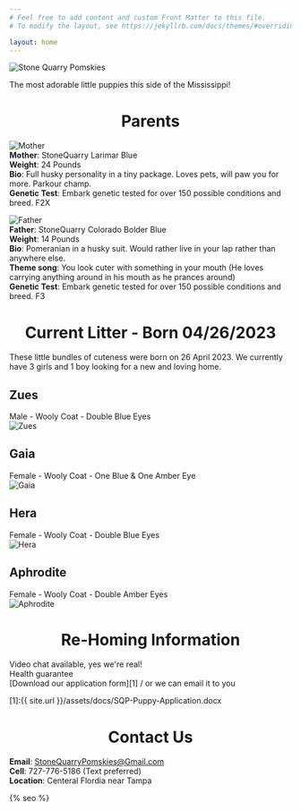```yaml
---
# Feel free to add content and custom Front Matter to this file.
# To modify the layout, see https://jekyllrb.com/docs/themes/#overriding-theme-defaults

layout: home
---
```

![Stone Quarry Pomskies](/assets/img/pebs-banner-cropped.jpg)

The most adorable little puppies this side of the Mississippi! 

<h1 style="text-align: center;">
Parents
</h1>

![Mother](/assets/img/pebs-mother.jpg)  
**Mother**: StoneQuarry Larimar Blue  
**Weight**: 24 Pounds  
**Bio**: Full husky personality in a tiny package. Loves pets, will paw you for more. Parkour champ.  
**Genetic Test**: Embark genetic tested for over 150 possible conditions and breed. F2X  

![Father](/assets/img/bolder-father.jpg)  
**Father**: StoneQuarry Colorado Bolder Blue  
**Weight**: 14 Pounds  
**Bio**: Pomeranian in a husky suit. Would rather live in your lap rather than anywhere else.  
**Theme song**: You look cuter with something in your mouth (He loves carrying anything around in his mouth as he prances around)    
**Genetic Test**: Embark genetic tested for over 150 possible conditions and breed. F3  

<h1 style="text-align: center;">
Current Litter - Born 04/26/2023
</h1>

These little bundles of cuteness were born on 26 April 2023. We currently have 3 girls and 1 boy looking for a new and loving home.

## Zues
Male - Wooly Coat - Double Blue Eyes  
![Zues](/assets/img/girl.red.gaia.jpg)

## Gaia
Female - Wooly Coat - One Blue & One Amber Eye  
![Gaia](/assets/img/boy.zues.jpg)

## Hera
Female - Wooly Coat - Double Blue Eyes  
![Hera](/assets/img/girl.blue.hera.jpg)

## Aphrodite
Female - Wooly Coat - Double Amber Eyes  
![Aphrodite](/assets/img/girl.pink.aphrodite.jpg)


<h1 style="text-align: center;">
Re-Homing Information
</h1>

Video chat available, yes we're real!  
Health guarantee  
[Download our application form][1] / or we can email it to you  

[1]:{{ site.url }}/assets/docs/SQP-Puppy-Application.docx


<h1 style="text-align: center;">
Contact Us  
</h1>

**Email**: [StoneQuarryPomskies@Gmail.com](mailto:StoneQuarryPomskies@Gmail.com)  
**Cell**: 727-776-5186 (Text preferred)  
**Location**: Centeral Flordia near Tampa  

{% seo %}
